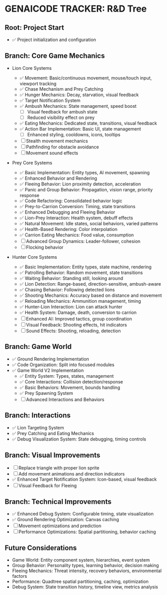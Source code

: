 # GENAICODE TRACKER: R&D Tree

## Root: Project Start
* ✅ Project initialization and configuration

## Branch: Core Game Mechanics
* Lion Core Systems
  * ✅ Movement: Basic/continuous movement, mouse/touch input, viewport tracking
  * ✅ Chase Mechanism and Prey Catching
  * ✅ Hunger Mechanics: Decay, starvation, visual feedback
  * ✅ Target Notification System
  * ✅ Ambush Mechanics: State management, speed boost
    * ☐ Visual feedback for ambush state
    * ☐ Reduced visibility effect on prey
  * ✅ Eating Mechanics: Dedicated state, transitions, visual feedback
  * ✅ Action Bar Implementation: Basic UI, state management
    * ☐ Enhanced styling, cooldowns, icons, tooltips
  * ☐ Stealth movement mechanics
  * ☐ Pathfinding for obstacle avoidance
  * ☐ Movement sound effects

* Prey Core Systems
  * ✅ Basic Implementation: Entity types, AI movement, spawning
  * ✅ Enhanced Behavior and Rendering
  * ✅ Fleeing Behavior: Lion proximity detection, acceleration
  * ✅ Panic and Group Behavior: Propagation, vision range, priority response
  * ✅ Code Refactoring: Consolidated behavior logic
  * ✅ Prey-to-Carrion Conversion: Timing, state transitions
  * ✅ Enhanced Debugging and Fleeing Behavior
  * ✅ Lion-Prey Interaction: Health system, debuff effects
  * ✅ Natural Movement: Idle states, social behaviors, varied patterns
  * ✅ Health-Based Rendering: Color interpolation
  * ✅ Carrion Eating Mechanics: Food value, consumption
  * ☐ Advanced Group Dynamics: Leader-follower, cohesion
  * ☐ Flocking behavior

* Hunter Core Systems
  * ✅ Basic Implementation: Entity types, state machine, rendering
  * ✅ Patrolling Behavior: Random movement, state transitions
  * ✅ Waiting Behavior: Standing still, looking around
  * ✅ Lion Detection: Range-based, direction-sensitive, ambush-aware
  * ✅ Chasing Behavior: Following detected lions
  * ✅ Shooting Mechanics: Accuracy based on distance and movement
  * ✅ Reloading Mechanics: Ammunition management, timing
  * ✅ Hunter-Lion Interaction: Lion can attack hunter
  * ✅ Health System: Damage, death, conversion to carrion
  * ☐ Enhanced AI: Improved tactics, group coordination
  * ☐ Visual Feedback: Shooting effects, hit indicators
  * ☐ Sound Effects: Shooting, reloading, detection

## Branch: Game World
* ✅ Ground Rendering Implementation
* ✅ Code Organization: Split into focused modules
* ✅ Game World V2 Implementation
  * ✅ Entity System: Types, states, management
  * ✅ Core Interactions: Collision detection/response
  * ✅ Basic Behaviors: Movement, bounds handling
  * ✅ Prey Spawning System
  * ☐ Advanced Interactions and Behaviors

## Branch: Interactions
* ✅ Lion Targeting System
* ✅ Prey Catching and Eating Mechanics
* ✅ Debug Visualization System: State debugging, timing controls

## Branch: Visual Improvements
* ☐ Replace triangle with proper lion sprite
* ☐ Add movement animations and direction indicators
* ✅ Enhanced Target Notification System: Icon-based, visual feedback
* ☐ Visual Feedback for Fleeing

## Branch: Technical Improvements
* ✅ Enhanced Debug System: Configurable timing, state visualization
* ✅ Ground Rendering Optimization: Canvas caching
* ☐ Movement optimizations and prediction
* ☐ Performance Optimizations: Spatial partitioning, behavior caching

## Future Considerations
* Game World: Entity component system, hierarchies, event system
* Group Behavior: Personality types, learning behavior, decision making
* Fleeing Mechanics: Threat intensity, recovery behaviors, environmental factors
* Performance: Quadtree spatial partitioning, caching, optimization
* Debug System: State transition history, timeline view, metrics analysis